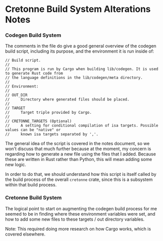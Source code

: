 # Cretonne Build System Alterations Notes

### Codegen Build System

The comments in the file do give a good general overview of the codegen build
script, including its purpose, and the environment it is run inside of:

```
// Build script.
//
// This program is run by Cargo when building lib/codegen. It is used to generate Rust code from
// the language definitions in the lib/codegen/meta directory.
//
// Environment:
//
// OUT_DIR
//     Directory where generated files should be placed.
//
// TARGET
//     Target triple provided by Cargo.
//
// CRETONNE_TARGETS (Optional)
//     A setting for conditional compilation of isa targets. Possible values can be "native" or
//     known isa targets separated by ','.
```

The general idea of the script is covered in the notes document, so we won't
discuss that much further because at the moment, my concern is regarding
how to generate a new file using the files that I added. Because these are
written in Rust rather than Python, this will mean adding some new logic.

In order to do that, we should understand how this script is itself called
by the build process of the overall `cretonne` crate, since this is a
subsystem within that build process.

### Cretonne Build System

The logical point to start on augmenting the codegen build process for me
seemed to be in finding where these environment variables were set, and
how to add some new files to these targets / out directory variables.

Note: This required doing more research on how Cargo works, which is covered
elsewhere.

